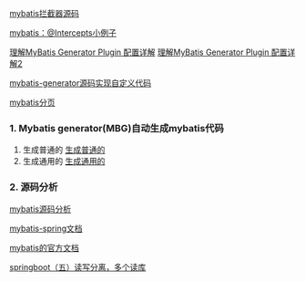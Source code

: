 

[mybatis拦截器源码](http://www.cnblogs.com/fangjian0423/p/mybatis-interceptor.html)

[mybatis：@Intercepts小例子](http://www.cnblogs.com/xingxing0521/p/5310965.html)

[理解MyBatis Generator Plugin 配置详解](http://blog.csdn.net/isea533/article/details/42102297)
[理解MyBatis Generator Plugin 配置详解2](http://www.jianshu.com/p/1b826d43dbaf)

[mybatis-generator源码实现自定义代码](http://www.blogjava.net/bolo/archive/2015/03/20/423683.html)

[mybatis分页](http://blog.csdn.net/qq_15237993/article/details/76149603)

### 1. Mybatis generator(MBG)自动生成mybatis代码

1.  生成普通的
            [生成普通的](http://www.cnblogs.com/janes/p/6424035.html)
2.  生成通用的
            [生成通用的](http://www.cnblogs.com/linjiaxin/p/6104984.html)

### 2. 源码分析
[mybatis源码分析](http://www.cnblogs.com/fangjian0423/p/mybaits-dynamic-sql-analysis.html)

[mybatis-spring文档](http://www.mybatis.org/spring/zh/mappers.html#MapperScannerConfigurer)

[mybatis的官方文档](http://www.mybatis.org/mybatis-3/zh/index.html)

[springboot（五）读写分离，多个读库](http://www.cnblogs.com/duanxz/p/6796576.html)


